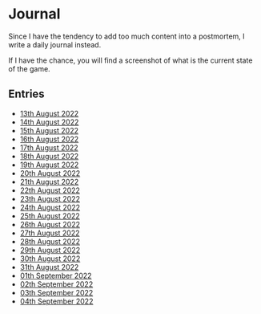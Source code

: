 # Journal

Since I have the tendency to add too much content into a postmortem, I write a
daily journal instead.

If I have the chance, you will find a screenshot of what is the current state
of the game.

## Entries

- [13th August 2022](./2022-08-13.md)
- [14th August 2022](./2022-08-14.md)
- [15th August 2022](./2022-08-15.md)
- [16th August 2022](./2022-08-16.md)
- [17th August 2022](./2022-08-17.md)
- [18th August 2022](./2022-08-18.md)
- [19th August 2022](./2022-08-19.md)
- [20th August 2022](./2022-08-20.md)
- [21th August 2022](./2022-08-21.md)
- [22th August 2022](./2022-08-22.md)
- [23th August 2022](./2022-08-23.md)
- [24th August 2022](./2022-08-24.md)
- [25th August 2022](./2022-08-25.md)
- [26th August 2022](./2022-08-26.md)
- [27th August 2022](./2022-08-27.md)
- [28th August 2022](./2022-08-28.md)
- [29th August 2022](./2022-08-29.md)
- [30th August 2022](./2022-08-30.md)
- [31th August 2022](./2022-08-31.md)
- [01th September 2022](./2022-09-01.md)
- [02th September 2022](./2022-09-02.md)
- [03th September 2022](./2022-09-03.md)
- [04th September 2022](./2022-09-04.md)
